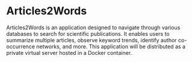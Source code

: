 # Articles2Words
Articles2Words is an application designed to navigate through various databases to search for scientific publications. It enables users to summarize multiple articles, observe keyword trends, identify author co-occurrence networks, and more. This application will be distributed as a private virtual server hosted in a Docker container.
